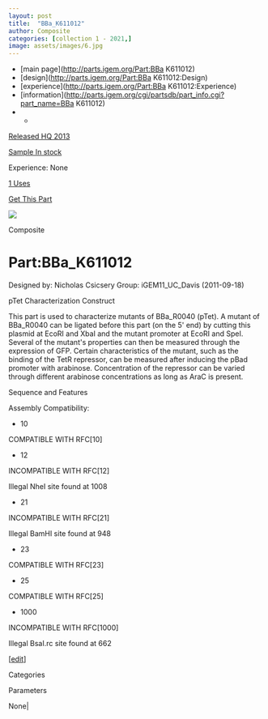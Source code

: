 ```yaml
---
layout: post
title:  "BBa_K611012"
author: Composite
categories: [collection 1 - 2021,] 
image: assets/images/6.jpg
---
```



  * [main page](http://parts.igem.org/Part:BBa K611012)
  * [design](http://parts.igem.org/Part:BBa K611012:Design)
  * [experience](http://parts.igem.org/Part:BBa K611012:Experience)
  * [information](http://parts.igem.org/cgi/partsdb/part_info.cgi?part_name=BBa K611012)
  *   * 

[Released HQ 2013](http://parts.igem.org/Help:Part_Status_Box)

[Sample In stock](http://parts.igem.org/Help:Part_Status_Box)

Experience: None

[1 Uses](http://parts.igem.org/partsdb/uses.cgi?part=BBa_K611012)

[ Get This Part](http://parts.igem.org/partsdb/get_part.cgi?part=BBa_K611012)

![](http://parts.igem.org/images/partbypart/icon_composite.png)

Composite

# Part:BBa_K611012

Designed by: Nicholas Csicsery   Group: iGEM11_UC_Davis   (2011-09-18)

pTet Characterization Construct

This part is used to characterize mutants of BBa_R0040 (pTet). A mutant of
BBa_R0040 can be ligated before this part (on the 5' end) by cutting this
plasmid at EcoRI and XbaI and the mutant promoter at EcoRI and SpeI. Several
of the mutant's properties can then be measured through the expression of GFP.
Certain characteristics of the mutant, such as the binding of the TetR
repressor, can be measured after inducing the pBad promoter with arabinose.
Concentration of the repressor can be varied through different arabinose
concentrations as long as AraC is present.

Sequence and Features

  

Assembly Compatibility:

  * 10

COMPATIBLE WITH RFC[10]

  * 12

INCOMPATIBLE WITH RFC[12]

Illegal NheI site found at 1008  

  * 21

INCOMPATIBLE WITH RFC[21]

Illegal BamHI site found at 948  

  * 23

COMPATIBLE WITH RFC[23]

  * 25

COMPATIBLE WITH RFC[25]

  * 1000

INCOMPATIBLE WITH RFC[1000]

Illegal BsaI.rc site found at 662  

  

[[edit](http://parts.igem.org/partsdb/part_info.cgi?part_name=BBa_K611012)]

Categories

Parameters

None|

